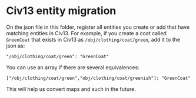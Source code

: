 # Civ13 entity migration

On the json file in this folder, register all entities you create or add that have matching entities in Civ13. For example, if you create a coat called `GreenCoat` that exists in Civ13 as `/obj/clothing/coat/green`, add it to the json as:

`"/obj/clothing/coat/green": "GreenCoat"`

You can use an array if there are several equivalences:

`["/obj/clothing/coat/green","obj/clothing/coat/greenish"]: "GreenCoat"`

This will help us convert maps and such in the future.
